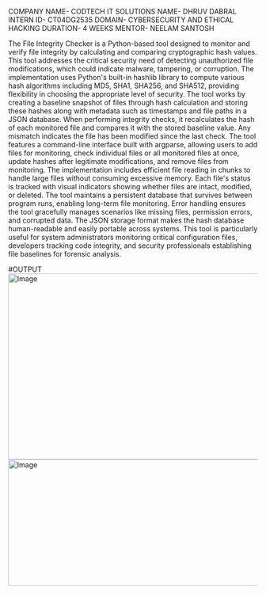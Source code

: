 COMPANY NAME- CODTECH IT SOLUTIONS
NAME- DHRUV DABRAL
INTERN ID- CT04DG2535
DOMAIN- CYBERSECURITY AND ETHICAL HACKING
DURATION- 4 WEEKS
MENTOR- NEELAM SANTOSH



The File Integrity Checker is a Python-based tool designed to monitor and verify file integrity by calculating and comparing cryptographic hash values. This tool addresses the critical security need of detecting unauthorized file modifications, which could indicate malware, tampering, or corruption. The implementation uses Python's built-in hashlib library to compute various hash algorithms including MD5, SHA1, SHA256, and SHA512, providing flexibility in choosing the appropriate level of security. The tool works by creating a baseline snapshot of files through hash calculation and storing these hashes along with metadata such as timestamps and file paths in a JSON database. When performing integrity checks, it recalculates the hash of each monitored file and compares it with the stored baseline value. Any mismatch indicates the file has been modified since the last check. The tool features a command-line interface built with argparse, allowing users to add files for monitoring, check individual files or all monitored files at once, update hashes after legitimate modifications, and remove files from monitoring. The implementation includes efficient file reading in chunks to handle large files without consuming excessive memory. Each file's status is tracked with visual indicators showing whether files are intact, modified, or deleted. The tool maintains a persistent database that survives between program runs, enabling long-term file monitoring. Error handling ensures the tool gracefully manages scenarios like missing files, permission errors, and corrupted data. The JSON storage format makes the hash database human-readable and easily portable across systems. This tool is particularly useful for system administrators monitoring critical configuration files, developers tracking code integrity, and security professionals establishing file baselines for forensic analysis.


#OUTPUT
<img width="1115" height="376" alt="Image" src="https://github.com/user-attachments/assets/b6fd122e-d061-4839-9e34-61dfdc66b5d1" />
<img width="925" height="255" alt="Image" src="https://github.com/user-attachments/assets/3c3c86b0-d036-47a5-a7e5-a05b19fe5af5" />
